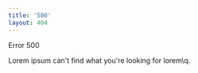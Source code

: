 ```yaml
---
title: '500'
layout: 404
---
```


Error 500

Lorem ipsum can't find what you're looking for lorem\q.
